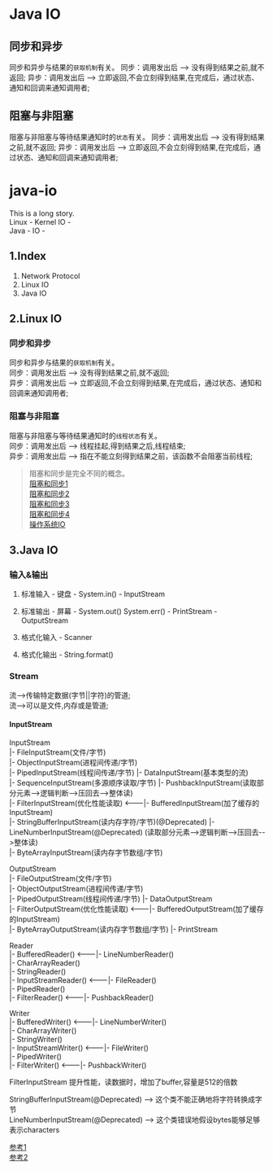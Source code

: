# Java IO

## 同步和异步
同步和异步与结果的`获取机制`有关。
同步：调用发出后 -->  没有得到结果之前,就不返回;
异步：调用发出后 -->  立即返回,不会立刻得到结果,在完成后，通过状态、通知和回调来通知调用者;

## 阻塞与非阻塞
阻塞与非阻塞与等待结果通知时的`状态`有关。
同步：调用发出后 -->  没有得到结果之前,就不返回;
异步：调用发出后 -->  立即返回,不会立刻得到结果,在完成后，通过状态、通知和回调来通知调用者;


# java-io
This is a long story.   
Linux - Kernel IO  -  
Java - IO -  

## 1.Index
1. Network Protocol  
2. Linux IO  
3. Java IO  

## 2.Linux IO

### 同步和异步
同步和异步与结果的`获取机制`有关。  
同步：调用发出后 -->  没有得到结果之前,就不返回;  
异步：调用发出后 -->  立即返回,不会立刻得到结果,在完成后，通过状态、通知和回调来通知调用者;  

### 阻塞与非阻塞
阻塞与非阻塞与等待结果通知时的`线程状态`有关。  
同步：调用发出后 -->  线程挂起,得到结果之后,线程结束;  
异步：调用发出后 -->  指在不能立刻得到结果之前，该函数不会阻塞当前线程;  

> 阻塞和同步是完全不同的概念。  
> [阻塞和同步1](https://blog.csdn.net/z_ryan/article/details/80873449)  
> [阻塞和同步2](https://www.jianshu.com/p/486b0965c296)  
> [阻塞和同步3](https://www.cnblogs.com/cyyz-le/p/10962818.html)  
> [阻塞和同步4](https://www.cnblogs.com/bakari/p/10966303.html)  
> [操作系统IO](https://juejin.im/post/5eeadd81e51d4573c91b90b0?utm_source=gold_browser_extension)  


## 3.Java IO

### 输入&输出
1. 标准输入 - 键盘 - System.in() - InputStream  
2. 标准输出 - 屏幕 - System.out() System.err() - PrintStream - OutputStream  

3. 格式化输入 - Scanner  
4. 格式化输出 - String.format()  

### Stream
流-->传输特定数据(字节||字符)的管道;  
流-->可以是文件,内存或是管道;  

#### InputStream

InputStream  
    |- FileInputStream(文件/字节)  
    |- ObjectInputStream(进程间传递/字节)  
    |- PipedInputStream(线程间传递/字节)                      |- DataInputStream(基本类型的流)  
    |- SequenceInputStream(多源顺序读取/字节)                 |- PushbackInputStream(读取部分元素-->逻辑判断-->压回去-->整体读)  
    |- FilterInputStream(优化性能读取)                   <---|- BufferedInputStream(加了缓存的InputStream)  
    |- StringBufferInputStream(读内存字符/字节)(@Deprecated) |- LineNumberInputStream(@Deprecated) (读取部分元素-->逻辑判断-->压回去-->整体读)  
    |- ByteArrayInputStream(读内存字节数组/字节)  



OutputStream  
    |- FileOutputStream(文件/字节)  
    |- ObjectOutputStream(进程间传递/字节)  
    |- PipedOutputStream(线程间传递/字节)               |- DataOutputStream  
    |- FilterOutputStream(优化性能读取)             <---|- BufferedOutputStream(加了缓存的InputStream)  
    |- ByteArrayOutputStream(读内存字节数组/字节)        |- PrintStream  


Reader  
    |- BufferedReader()          <---|- LineNumberReader()  
    |- CharArrayReader()  
    |- StringReader()          
    |- InputStreamReader()     <---|- FileReader()  
    |- PipedReader()       
    |- FilterReader()    <---|- PushbackReader()  
    
Writer  
    |- BufferedWriter()          <---|- LineNumberWriter()  
    |- CharArrayWriter()  
    |- StringWriter()          
    |- InputStreamWriter()     <---|- FileWriter()  
    |- PipedWriter()       
    |- FilterWriter()    <---|- PushbackWriter()  



FilterInputStream 提升性能，读数据时，增加了buffer,容量是512的倍数  



StringBufferInputStream(@Deprecated) --> 这个类不能正确地将字符转换成字节  
LineNumberInputStream(@Deprecated) --> 这个类错误地假设bytes能够足够表示characters  


[参考1](https://www.cnblogs.com/lighten/p/7063161.html)  
[参考2](https://www.bilibili.com/video/BV14J41177bY?p=8)